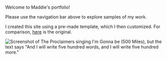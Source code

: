 Welcome to Maddie's portfolio!

Please use the navigation bar above to explore samples of my work. 

I created this site using a pre-made template, which I then customized. For comparison, [here](https://pages-themes.github.io/cayman/) is the original.

![Screenshot of The Proclaimers singing I'm Gonna be (500 Miles), but the text says "And I will write five hundred words, and I will write five hundred more."](https://github.com/maddie35/maddie.github.io/assets/147114265/0fe7eaed-8062-4c44-9707-fbffe458c2f6)
